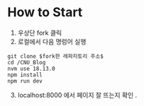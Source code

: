 How to Start
============
1. 우상단 fork 클릭
2. 로컬에서 다음 명렁어 실행
```
git clone $fork한 레파지토리 주소$
cd /CNU_Blog
nvm use 18.13.0
npm install
npm run dev
``` 
3. localhost:8000 에서 페이지 잘 뜨는지 확인
.
